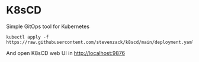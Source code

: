 # K8sCD

Simple GitOps tool for Kubernetes

```
kubectl apply -f https://raw.githubusercontent.com/stevenzack/k8scd/main/deployment.yaml
```

And open K8sCD web UI in [http://localhost:9876](http://localhost:9876)
